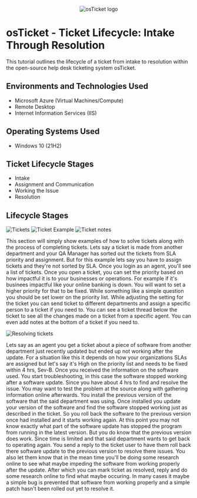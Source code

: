 <p align="center">
<img src="https://i.imgur.com/Clzj7Xs.png" alt="osTicket logo"/>
</p>

<h1>osTicket - Ticket Lifecycle: Intake Through Resolution</h1>
This tutorial outlines the lifecycle of a ticket from intake to resolution within the open-source help desk ticketing system osTicket.<br />


<h2>Environments and Technologies Used</h2>

- Microsoft Azure (Virtual Machines/Compute)
- Remote Desktop
- Internet Information Services (IIS)

<h2>Operating Systems Used </h2>

- Windows 10</b> (21H2)

<h2>Ticket Lifecycle Stages</h2>

- Intake
- Assignment and Communication
- Working the Issue
- Resolution

<h2>Lifecycle Stages</h2>

<p>
  
![Tickets](https://github.com/Onstarva/ticket-lifecycle/assets/166679644/46a184b8-9f40-4aab-ba95-bf880ec9f67d)
![Ticket Example](https://github.com/Onstarva/ticket-lifecycle/assets/166679644/6ee8d88b-68a3-4971-afc0-631299e9b484)
![Ticket notes](https://github.com/Onstarva/ticket-lifecycle/assets/166679644/69c62989-15bb-420b-88ed-123f39b83ac1)


</p>
<p>
This section will simply show examples of how to solve tickets along with the process of completing tickets. Lets say a ticket is made from another department and your QA Manager has sorted out the tickets from SLA priority and assignment. But for this example lets say you have to assign tickets and they're not sorted by SLA. Once you login as an agent, you'll see a list of tickets. Once you open a ticket, you can set the priority based on how impactful it is to your businesses or operations. For example if it's businees impactful like your online banking is down. You will want to set a higher priority for that to be fixed. While something like a simple question you should be set lower on the priority list. While adjusting the setting for the ticket you can send ticket to different departments and assign a specific person to a ticket if you need to. You can see a ticket thread below the ticket to see all the changes made on a ticket from a specific agent. You can even add notes at the bottom of a ticket if you need to.

<p>

![Resolving tickets](https://github.com/Onstarva/ticket-lifecycle/assets/166679644/a50748b6-7d3d-4243-9472-04c771f8cd81)

</p>
<p>
Lets say as an agent you get a ticket about a piece of software from another department just recently updated but ended up not working after the update. For a situation like this it depends on how your organizations SLAs are assigned but let's say it's High on the priority list and needs to be fixed within 4 hrs, Sev-B. Once you received the information on the software used. You start troubleshooting, in this case the software stopped working after a software update. Since you have about 4 hrs to find and resolve the issue. You may want to test the problem at the source along with gathering information online afterwards. You install the previous version of the software that the said department was using. Once installed you update your version of the software and find the software stopped working just as described in the ticket. So you roll back the software to the previous version once had installed and it starts working again. At this point you may not know exactly what part of the software update has stopped the program from running in the latest version. But you do know that the previous version does work. Since time is limited and that said department wants to get back to operating again. You send a reply to the ticket user to have them roll back there software update to the previous version to resolve there issues. You also let them know that in the mean time you'll be doing some research online to see what maybe impeding the software from working properly after the update. After which you can mark ticket as resolved, reply and do some research online to find what maybe occuring. In many cases it maybe a simple bug is prevented that software from working properly and a simple patch hasn't been rolled out yet to resolve it.
</p>
<br />

